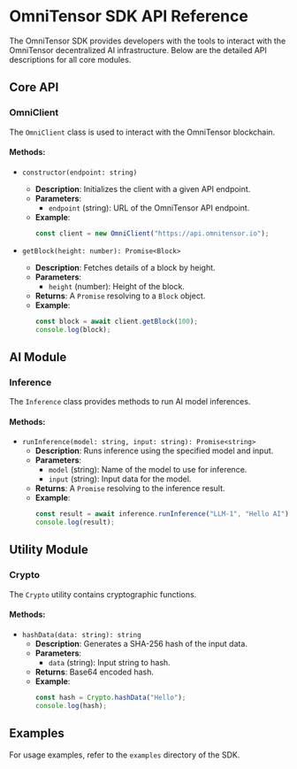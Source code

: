 # OmniTensor SDK API Reference

The OmniTensor SDK provides developers with the tools to interact with the OmniTensor decentralized AI infrastructure. Below are the detailed API descriptions for all core modules.

## Core API

### OmniClient
The `OmniClient` class is used to interact with the OmniTensor blockchain.

#### Methods:
- `constructor(endpoint: string)`
  - **Description**: Initializes the client with a given API endpoint.
  - **Parameters**:
    - `endpoint` (string): URL of the OmniTensor API endpoint.
  - **Example**:
    ```typescript
    const client = new OmniClient("https://api.omnitensor.io");
    ```

- `getBlock(height: number): Promise<Block>`
  - **Description**: Fetches details of a block by height.
  - **Parameters**:
    - `height` (number): Height of the block.
  - **Returns**: A `Promise` resolving to a `Block` object.
  - **Example**:
    ```typescript
    const block = await client.getBlock(100);
    console.log(block);
    ```

## AI Module

### Inference
The `Inference` class provides methods to run AI model inferences.

#### Methods:
- `runInference(model: string, input: string): Promise<string>`
  - **Description**: Runs inference using the specified model and input.
  - **Parameters**:
    - `model` (string): Name of the model to use for inference.
    - `input` (string): Input data for the model.
  - **Returns**: A `Promise` resolving to the inference result.
  - **Example**:
    ```typescript
    const result = await inference.runInference("LLM-1", "Hello AI");
    console.log(result);
    ```

## Utility Module

### Crypto
The `Crypto` utility contains cryptographic functions.

#### Methods:
- `hashData(data: string): string`
  - **Description**: Generates a SHA-256 hash of the input data.
  - **Parameters**:
    - `data` (string): Input string to hash.
  - **Returns**: Base64 encoded hash.
  - **Example**:
    ```typescript
    const hash = Crypto.hashData("Hello");
    console.log(hash);
    ```

## Examples
For usage examples, refer to the `examples` directory of the SDK.
